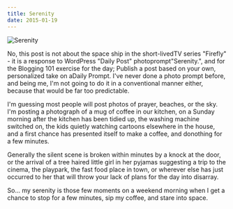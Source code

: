 ```yaml
---
title: Serenity
date: 2015-01-19
---
```


![Serenity](https://source.unsplash.com/FHnnjk1Yj7Y/1600x900)

No, this post is not about the space ship in the short-livedTV series "Firefly" - it is a response to WordPress "Daily Post" photoprompt"Serenity.", and for the Blogging 101 exercise for the day; Publish a post based on your own, personalized take on aDaily Prompt. I've never done a photo prompt before, and being me, I'm not going to do it in a conventional manner either, because that would be far too predictable.

I'm guessing most people will post photos of prayer, beaches, or the sky. I'm posting a photograph of a mug of coffee in our kitchen, on a Sunday morning after the kitchen has been tidied up, the washing machine switched on, the kids quietly watching cartoons elsewhere in the house, and a first chance has presented itself to make a coffee, and donothing for a few minutes.

Generally the silent scene is broken within minutes by a knock at the door, or the arrival of a tree haired little girl in her pyjamas suggesting a trip to the cinema, the playpark, the fast food place in town, or wherever else has just occurred to her that will throw your lack of plans for the day into disarray.

So... my serenity is those few moments on a weekend morning when I get a chance to stop for a few minutes, sip my coffee, and stare into space.